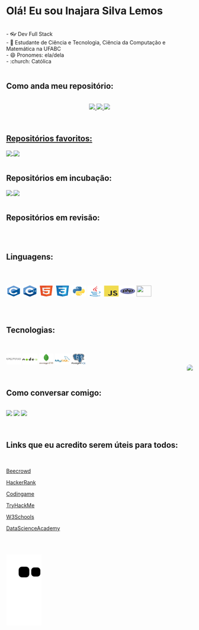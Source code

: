 <h1> Olá! Eu sou Inajara Silva Lemos </h1>
</br>
- 👓 Dev Full Stack</br>
- 🔭 Estudante de Ciência e Tecnologia, Ciência da Computação e Matemática na UFABC</br>
- 😄 Pronomes: ela/dela</br>
- :church: Católica
</br></br>
<h2>Como anda meu repositório:</h2>
</br>
<div align="center">
  <a href="https://github.com/Inajara">
  <img height="180em" src="https://github-readme-stats.vercel.app/api?username=inajara"/>
  <img height="180em" src="https://github-readme-stats.vercel.app/api/top-langs/?username=Inajara&layout=compact"/>
    <img height="180em" src="https://github-readme-streak-stats.herokuapp.com/?user=Inajara"/>
</div>
 </br></br>
 <h2>Repositórios favoritos:</h2>
 <a href="https://github.com/Inajara/portfolio-web-model">
  <img align="center" src="https://github-readme-stats.vercel.app/api/pin/?username=Inajara&repo=portfolio-web-model" />
  </a>
  <a href="https://github.com/Inajara/noticias-climaticas">
    <img align="center" src="https://github-readme-stats.vercel.app/api/pin/?username=Inajara&repo=noticias-climaticas" />
  </a>
  </br></br>
  <h2>Repositórios em incubação:</h2>
 <a href="https://github.com/Inajara/URI-resolvidos">
  <img align="center" src="https://github-readme-stats.vercel.app/api/pin/?username=Inajara&repo=URI-resolvidos" />
  </a>
  <a href="https://github.com/Inajara/MicrosservicosNET">
    <img align="center" src="https://github-readme-stats.vercel.app/api/pin/?username=Inajara&repo=MicrosservicosNET" />
  </a>
  </br></br>
  <h2>Repositórios em revisão:</h2>
  </br></br>
 <h2>Linguagens:</h2>
</br>
  <div style="display: inline_block"><br>
  
  <img align="center" height="30" width="40" 
 src="https://raw.githubusercontent.com/devicons/devicon/master/icons/c/c-original.svg">
  <img align="center" height="30" width="40" src="https://raw.githubusercontent.com/devicons/devicon/master/icons/cplusplus/cplusplus-original.svg">
  <img align="center" height="30" width="40" src="https://raw.githubusercontent.com/devicons/devicon/master/icons/html5/html5-original.svg">
  <img align="center" height="30" width="40" 
src="https://raw.githubusercontent.com/devicons/devicon/master/icons/css3/css3-original.svg">
  <img align="center" height="30" width="40" src="https://raw.githubusercontent.com/devicons/devicon/master/icons/python/python-original.svg">
    <img align="center" height="30" width="40" src="https://raw.githubusercontent.com/devicons/devicon/master/icons/java/java-original.svg">
    <img align="center" height="30" width="40" src="https://raw.githubusercontent.com/devicons/devicon/master/icons/javascript/javascript-original.svg">
  <img align="center" height="30" width="40" src="https://raw.githubusercontent.com/devicons/devicon/master/icons/php/php-original.svg">
  <img align="center" height="30" width="40" 
src="https://img.shields.io/badge/C%23-239120?style=for-the-badge&logo=c-sharp&logoColor=white">
</div>
</br></br>
<h2>Tecnologias:</h2>
</br>
  <div style="display: inline_block"><br>
    <img align="center" height="30" width="40" src="https://raw.githubusercontent.com/devicons/devicon/master/icons/express/express-original-wordmark.svg">
    <img align="center" height="30" width="40" src="https://raw.githubusercontent.com/devicons/devicon/master/icons/nodejs/nodejs-original-wordmark.svg">
    <img align="center" height="30" width="40" src="https://raw.githubusercontent.com/devicons/devicon/master/icons/mongodb/mongodb-original-wordmark.svg">
    <img align="center" height="30" width="40" src="https://raw.githubusercontent.com/devicons/devicon/master/icons/mysql/mysql-original-wordmark.svg">
    <img align="center" height="30" width="40" src="https://raw.githubusercontent.com/devicons/devicon/master/icons/postgresql/postgresql-original-wordmark.svg">
  </br>
    <img align="right" height="150" style="border-radius:50px;" src="https://octocat-generator-assets.githubusercontent.com/my-octocat-1633294285753.png">
</div>
</br></br>
<h2>Como conversar comigo:</h2>
</br>
  <div>
  <a href="https://www.linkedin.com/in//inajara-silva-lemos-70886919a" target="_blank"><img src="https://img.shields.io/badge/-LinkedIn-%230077B5?style=for-the-badge&logo=linkedin&logoColor=white" target="_blank"></a> 
  <a href = "mailto:inajaralemos1@gmail.com"><img src="https://img.shields.io/badge/-Gmail-%23333?style=for-the-badge&logo=gmail&logoColor=white" target="_blank"></a>
  <a href = "mailto:inajaralemos1@hotmail.com"><img src="https://img.shields.io/badge/Microsoft_Outlook-0078D4?style=for-the-badge&logo=microsoft-outlook&logoColor=white" target="_blank"></a>
</div>
</br></br>
  <h2>Links que eu acredito serem úteis para todos:</h2>
  </br>
  <a href="https://www.beecrowd.com.br/judge/en/login"><p>Beecrowd</p></a>
  <a href="https://www.hackerrank.com/"><p>HackerRank</p></a>
  <a href="https://www.codingame.com/start/"><p>Codingame</p></a>
  <a href="https://tryhackme.com/"><p>TryHackMe</p></a>
  <a href="https://www.w3schools.com/"><p>W3Schools</p></a>
  <a href="https://www.datascienceacademy.com.br/"><p>DataScienceAcademy</p></a>
  </br></br>

![snake gif](https://github.com/Inajara/Inajara/blob/output/github-contribution-grid-snake.svg)
